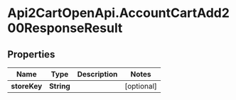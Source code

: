 # Api2CartOpenApi.AccountCartAdd200ResponseResult

## Properties

Name | Type | Description | Notes
------------ | ------------- | ------------- | -------------
**storeKey** | **String** |  | [optional] 


